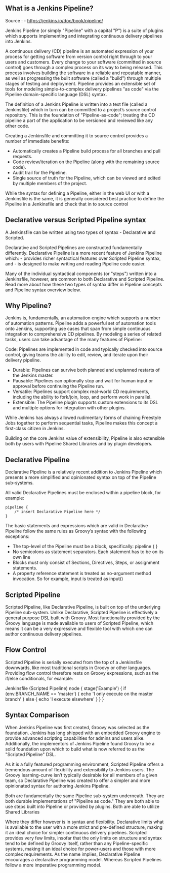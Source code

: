 ## What is a Jenkins Pipeline?
Source : - https://jenkins.io/doc/book/pipeline/

Jenkins Pipeline (or simply "Pipeline" with a capital "P") is a suite of plugins which supports implementing and integrating continuous delivery pipelines into Jenkins.

A continuous delivery (CD) pipeline is an automated expression of your process for getting software from version control right through to your users and customers. Every change to your software (committed in source control) goes through a complex process on its way to being released. This process involves building the software in a reliable and repeatable manner, as well as progressing the built software (called a "build") through multiple stages of testing and deployment.
Pipeline provides an extensible set of tools for modeling simple-to-complex delivery pipelines "as code" via the Pipeline domain-specific language (DSL) syntax.

The definition of a Jenkins Pipeline is written into a text file (called a Jenkinsfile) which in turn can be committed to a project’s source control repository. This is the foundation of "Pipeline-as-code"; treating the CD pipeline a part of the application to be versioned and reviewed like any other code.

Creating a Jenkinsfile and committing it to source control provides a number of immediate benefits:
- Automatically creates a Pipeline build process for all branches and pull requests.
- Code review/iteration on the Pipeline (along with the remaining source code).
- Audit trail for the Pipeline.
- Single source of truth for the Pipeline, which can be viewed and edited by multiple members of the project.

While the syntax for defining a Pipeline, either in the web UI or with a Jenkinsfile is the same, it is generally considered best practice to define the Pipeline in a Jenkinsfile and check that in to source control

## Declarative versus Scripted Pipeline syntax
A Jenkinsfile can be written using two types of syntax - Declarative and Scripted.

Declarative and Scripted Pipelines are constructed fundamentally differently. Declarative Pipeline is a more recent feature of Jenkins Pipeline which:
    - provides richer syntactical features over Scripted Pipeline syntax, and 
    - is designed to make writing and reading Pipeline code easier.

Many of the individual syntactical components (or "steps") written into a Jenkinsfile, however, are common to both Declarative and Scripted Pipeline. Read more about how these two types of syntax differ in Pipeline concepts and Pipeline syntax overview below.

## Why Pipeline?
Jenkins is, fundamentally, an automation engine which supports a number of automation patterns. Pipeline adds a powerful set of automation tools onto Jenkins, supporting use cases that span from simple continuous integration to comprehensive CD pipelines. By modeling a series of related tasks, users can take advantage of the many features of Pipeline:

Code: Pipelines are implemented in code and typically checked into source control, giving teams the ability to edit, review, and iterate upon their delivery pipeline.
 - Durable: Pipelines can survive both planned and unplanned restarts of the Jenkins master.
 - Pausable: Pipelines can optionally stop and wait for human input or approval before continuing the Pipeline run.
 - Versatile: Pipelines support complex real-world CD requirements, including the ability to fork/join, loop, and perform work in parallel.
 - Extensible: The Pipeline plugin supports custom extensions to its DSL and multiple options for integration with other plugins.

While Jenkins has always allowed rudimentary forms of chaining Freestyle Jobs together to perform sequential tasks, Pipeline makes this concept a first-class citizen in Jenkins.

Building on the core Jenkins value of extensibility, Pipeline is also extensible both by users with Pipeline Shared Libraries and by plugin developers. 

## Declarative Pipeline
Declarative Pipeline is a relatively recent addition to Jenkins Pipeline which presents a more simplified and opinionated syntax on top of the Pipeline sub-systems.

All valid Declarative Pipelines must be enclosed within a pipeline block, for example:

    pipeline {
        /* insert Declarative Pipeline here */
    }

The basic statements and expressions which are valid in Declarative Pipeline follow the same rules as Groovy’s syntax with the following exceptions:
  - The top-level of the Pipeline must be a block, specifically: pipeline { }
  - No semicolons as statement separators. Each statement has to be on its own line
  - Blocks must only consist of Sections, Directives, Steps, or assignment statements.
  - A property reference statement is treated as no-argument method invocation. So for example, input is treated as input()


## Scripted Pipeline
Scripted Pipeline, like Declarative Pipeline, is built on top of the underlying Pipeline sub-system. Unlike Declarative, Scripted Pipeline is effectively a general purpose DSL built with Groovy. Most functionality provided by the Groovy language is made available to users of Scripted Pipeline, which means it can be a very expressive and flexible tool with which one can author continuous delivery pipelines.


## Flow Control
Scripted Pipeline is serially executed from the top of a Jenkinsfile downwards, like most traditional scripts in Groovy or other languages. Providing flow control therefore rests on Groovy expressions, such as the if/else conditionals, for example:

Jenkinsfile (Scripted Pipeline)
node {
    stage('Example') {
        if (env.BRANCH_NAME == 'master') {
            echo 'I only execute on the master branch'
        } else {
            echo 'I execute elsewhere'
        }
    }
}

## Syntax Comparison
When Jenkins Pipeline was first created, Groovy was selected as the foundation. Jenkins has long shipped with an embedded Groovy engine to provide advanced scripting capabilities for admins and users alike. Additionally, the implementors of Jenkins Pipeline found Groovy to be a solid foundation upon which to build what is now referred to as the "Scripted Pipeline" DSL.

As it is a fully featured programming environment, Scripted Pipeline offers a tremendous amount of flexibility and extensibility to Jenkins users. The Groovy learning-curve isn’t typically desirable for all members of a given team, so Declarative Pipeline was created to offer a simpler and more opinionated syntax for authoring Jenkins Pipeline.

Both are fundamentally the same Pipeline sub-system underneath. They are both durable implementations of "Pipeline as code." They are both able to use steps built into Pipeline or provided by plugins. Both are able to utilize Shared Libraries

Where they differ however is in syntax and flexibility. Declarative limits what is available to the user with a more strict and pre-defined structure, making it an ideal choice for simpler continuous delivery pipelines. Scripted provides very few limits, insofar that the only limits on structure and syntax tend to be defined by Groovy itself, rather than any Pipeline-specific systems, making it an ideal choice for power-users and those with more complex requirements. As the name implies, Declarative Pipeline encourages a declarative programming model. Whereas Scripted Pipelines follow a more imperative programming model. 